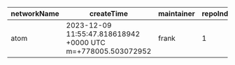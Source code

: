 | networkName | createTime                                                  | maintainer | repoIndex | repoURL                                | branchName | commitId1URL                                                                           | commitId2URL                                                                           | keyfile       | simpleCompareURL                                                                                             | originCompareURL                                                                                                                   |
| ----------- | ----------------------------------------------------------- | ---------- | --------- | -------------------------------------- | ---------- | -------------------------------------------------------------------------------------- | -------------------------------------------------------------------------------------- | ------------- | ------------------------------------------------------------------------------------------------------------ | ---------------------------------------------------------------------------------------------------------------------------------- |
| atom        | 2023-12-09 11:55:47.818618942 +0000 UTC m=+778005.503072952 | frank      | 1         | [link](https://github.com/cosmos/gaia) | main       | [link](https://github.com/cosmos/gaia/commit/39e059fbf92f0afed4c2fb725f73bee2a7cddc01) | [link](https://github.com/cosmos/gaia/commit/93016bd616d721910387a7b6e114db7c889e71c4) | ./x/globalfee | [link](https://github.com/yushion-safulet/weekly-update/compare/atom_main_1_39e059fb...atom_main_1_93016bd6) | [link](https://github.com/cosmos/gaia/compare/39e059fbf92f0afed4c2fb725f73bee2a7cddc01...93016bd616d721910387a7b6e114db7c889e71c4) |


